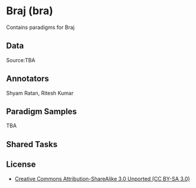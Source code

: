 # Braj (bra)

Contains paradigms for Braj

## Data

Source:TBA

## Annotators
Shyam Ratan, Ritesh Kumar

## Paradigm Samples
TBA

## Shared Tasks


## License
- [Creative Commons Attribution-ShareAlike 3.0 Unported (CC BY-SA 3.0)](https://creativecommons.org/licenses/by-sa/3.0/)
